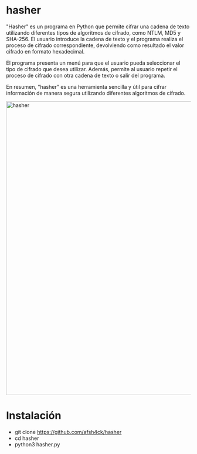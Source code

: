 # hasher
"Hasher" es un programa en Python que permite cifrar una cadena de texto utilizando diferentes tipos de algoritmos de cifrado, como NTLM, MD5 y SHA-256. El usuario introduce la cadena de texto y el programa realiza el proceso de cifrado correspondiente, devolviendo como resultado el valor cifrado en formato hexadecimal.

El programa presenta un menú para que el usuario pueda seleccionar el tipo de cifrado que desea utilizar. Además, permite al usuario repetir el proceso de cifrado con otra cadena de texto o salir del programa.

En resumen, "hasher" es una herramienta sencilla y útil para cifrar información de manera segura utilizando diferentes algoritmos de cifrado.

<img width="799" alt="hasher" src="https://github.com/afsh4ck/hasher/assets/132138425/e08a97ff-7e83-4a7f-86d8-1d0a947aafa5">

# Instalación
- git clone https://github.com/afsh4ck/hasher
- cd hasher
- python3 hasher.py
